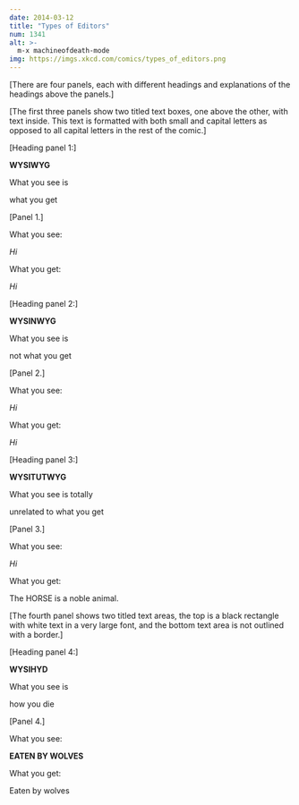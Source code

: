 ```yaml
---
date: 2014-03-12
title: "Types of Editors"
num: 1341
alt: >-
  m-x machineofdeath-mode
img: https://imgs.xkcd.com/comics/types_of_editors.png
---
```

[There are four panels, each with different headings and explanations of the headings above the panels.]

[The first three panels show two titled text boxes, one above the other, with text inside. This text is formatted with both small and capital letters as opposed to all capital letters in the rest of the comic.]

[Heading panel 1:]

**WYSIWYG**

What you see is

what you get

[Panel 1.]

What you see:

*Hi*

What you get:

*Hi*

[Heading panel 2:]

**WYSINWYG**

What you see is

not what you get

[Panel 2.]

What you see:

<em>Hi</em>

What you get:

*Hi*

[Heading panel 3:]

**WYSITUTWYG**

What you see is totally

unrelated to what you get

[Panel 3.]

What you see:

<em>Hi</em>

What you get:

The HORSE is a noble animal.

[The fourth panel shows two titled text areas, the top is a black rectangle with white text in a very large font, and the bottom text area is not outlined with a border.]

[Heading panel 4:]

**WYSIHYD**

What you see is

how you die

[Panel 4.]

What you see:

**EATEN BY WOLVES**

What you get:

Eaten by wolves